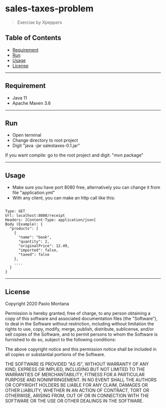 # sales-taxes-problem

> Exercise by Xpeppers



## Table of Contents

- [Requirement](#requirement)
- [Run](#run)
- [Usage](#usage)
- [License](#license)



---

## Requirement

- Java 11
- Apache Maven 3.6

---

## Run

- Open terminal
- Change directory to root project
- Digit "java -jar salestaxes-0.1.jar"

If you want compile: go to the root project and digit: "mvn package"

---

## Usage
- Make sure you have port 8080 free, alternatively you can change it from file "application.yml"
- With any client, you can make an http call like this:

```

Type: GET
Url: localhost:8080/receipt
Headers: [Content-Type: application/json]
Body (Example): {
  "products": [
    {
      "name": "book",
      "quantity": 2,
      "originalPrice": 12.49,
      "imported": false,
      "taxed": false
    },
    ....
  ]
}
```

---

## License
Copyright 2020 Paolo Montana

Permission is hereby granted, free of charge, to any person obtaining a copy of this software and associated documentation files (the "Software"), to deal in the Software without restriction, including without limitation the rights to use, copy, modify, merge, publish, distribute, sublicense, and/or sell copies of the Software, and to permit persons to whom the Software is furnished to do so, subject to the following conditions:

The above copyright notice and this permission notice shall be included in all copies or substantial portions of the Software.

THE SOFTWARE IS PROVIDED "AS IS", WITHOUT WARRANTY OF ANY KIND, EXPRESS OR IMPLIED, INCLUDING BUT NOT LIMITED TO THE WARRANTIES OF MERCHANTABILITY, FITNESS FOR A PARTICULAR PURPOSE AND NONINFRINGEMENT. IN NO EVENT SHALL THE AUTHORS OR COPYRIGHT HOLDERS BE LIABLE FOR ANY CLAIM, DAMAGES OR OTHER LIABILITY, WHETHER IN AN ACTION OF CONTRACT, TORT OR OTHERWISE, ARISING FROM, OUT OF OR IN CONNECTION WITH THE SOFTWARE OR THE USE OR OTHER DEALINGS IN THE SOFTWARE.
